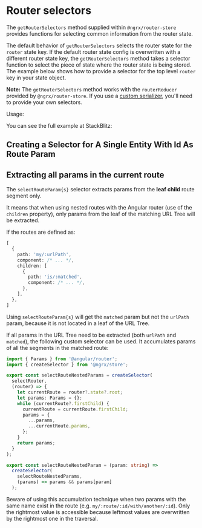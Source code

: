 # Router selectors

The `getRouterSelectors` method supplied within `@ngrx/router-store` provides functions for selecting common information from the router state.

The default behavior of `getRouterSelectors` selects the router state for the `router` state key.
If the default router state config is overwritten with a different router state key, the `getRouterSelectors` method takes a selector function to select the piece of state where the router state is being stored.
The example below shows how to provide a selector for the top level `router` key in your state object.

**Note:** The `getRouterSelectors` method works with the `routerReducer` provided by `@ngrx/router-store`. If you use a [custom serializer](guide/router-store/configuration#custom-router-state-serializer), you'll need to provide your own selectors.

Usage:

<ngrx-docs-alert type="help">

You can see the full example at StackBlitz: <live-example name="router-store-selectors"></live-example>

</ngrx-docs-alert>

## Creating a Selector for A Single Entity With Id As Route Param

<ngrx-code-example header="router.selectors.ts" path="router-store-selectors/src/app/router.selectors.ts" region="routerSelectors"></ngrx-code-example>

<ngrx-code-example header="car.reducer.ts" path="router-store-selectors/src/app/car/car.reducer.ts" region="carReducer"></ngrx-code-example>

<ngrx-code-example header="car.selectors.ts" path="router-store-selectors/src/app/car/car.selectors.ts" region="carSelectors"></ngrx-code-example>

<ngrx-code-example header="car.component.ts" path="router-store-selectors/src/app/car/car.component.ts" region="carComponent"></ngrx-code-example>

## Extracting all params in the current route

The `selectRouteParam{s}` selector extracts params from the **leaf child** route segment only.

It means that when using nested routes with the Angular router (use of the `children` property), only params from the leaf of the matching URL Tree will be extracted.

If the routes are defined as:

```typescript
[
  {
    path: 'my/:urlPath',
    component: /* ... */,
    children: [
      {
        path: 'is/:matched',
        component: /* ... */,
      },
    ],
  },
]
```

Using `selectRouteParam{s}` will get the `matched` param but not the `urlPath` param, because it is not located in a leaf of the URL Tree.

If all params in the URL Tree need to be extracted (both `urlPath` and `matched`), the following custom selector can be used. It accumulates params of all the segments in the matched route:

<ngrx-code-example>

```ts
import { Params } from '@angular/router';
import { createSelector } from '@ngrx/store';

export const selectRouteNestedParams = createSelector(
  selectRouter,
  (router) => {
    let currentRoute = router?.state?.root;
    let params: Params = {};
    while (currentRoute?.firstChild) {
      currentRoute = currentRoute.firstChild;
      params = {
        ...params,
        ...currentRoute.params,
      };
    }
    return params;
  }
);

export const selectRouteNestedParam = (param: string) =>
  createSelector(
    selectRouteNestedParams,
    (params) => params && params[param]
  );
```

</ngrx-code-example>

<ngrx-docs-alert type="inform">

Beware of using this accumulation technique when two params with the same name exist in the route (e.g. `my/:route/:id/with/another/:id`). Only the rightmost value is accessible because leftmost values are overwritten by the rightmost one in the traversal.

</ngrx-docs-alert>
